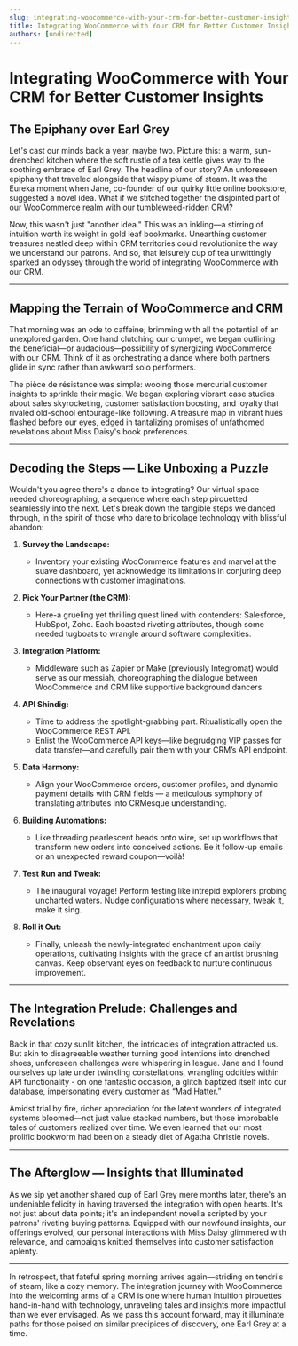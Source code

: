 ```yaml
---
slug: integrating-woocommerce-with-your-crm-for-better-customer-insights
title: Integrating WooCommerce with Your CRM for Better Customer Insights
authors: [undirected]
---
```



# Integrating WooCommerce with Your CRM for Better Customer Insights

## The Epiphany over Earl Grey 

Let's cast our minds back a year, maybe two. Picture this: a warm, sun-drenched kitchen where the soft rustle of a tea kettle gives way to the soothing embrace of Earl Grey. The headline of our story? An unforeseen epiphany that traveled alongside that wispy plume of steam. It was the Eureka moment when Jane, co-founder of our quirky little online bookstore, suggested a novel idea. What if we stitched together the disjointed part of our WooCommerce realm with our tumbleweed-ridden CRM? 

Now, this wasn't just "another idea." This was an inkling—a stirring of intuition worth its weight in gold leaf bookmarks. Unearthing customer treasures nestled deep within CRM territories could revolutionize the way we understand our patrons. And so, that leisurely cup of tea unwittingly sparked an odyssey through the world of integrating WooCommerce with our CRM.

---

## Mapping the Terrain of WooCommerce and CRM

That morning was an ode to caffeine; brimming with all the potential of an unexplored garden. One hand clutching our crumpet, we began outlining the beneficial—or audacious—possibility of synergizing WooCommerce with our CRM. Think of it as orchestrating a dance where both partners glide in sync rather than awkward solo performers.

The pièce de résistance was simple: wooing those mercurial customer insights to sprinkle their magic. We began exploring vibrant case studies about sales skyrocketing, customer satisfaction boosting, and loyalty that rivaled old-school entourage-like following. A treasure map in vibrant hues flashed before our eyes, edged in tantalizing promises of unfathomed revelations about Miss Daisy's book preferences.

---

## Decoding the Steps — Like Unboxing a Puzzle

Wouldn't you agree there's a dance to integrating? Our virtual space needed choreographing, a sequence where each step pirouetted seamlessly into the next. Let's break down the tangible steps we danced through, in the spirit of those who dare to bricolage technology with blissful abandon:

1. **Survey the Landscape:**
   - Inventory your existing WooCommerce features and marvel at the suave dashboard, yet acknowledge its limitations in conjuring deep connections with customer imaginations.

2. **Pick Your Partner (the CRM):**
   - Here-a grueling yet thrilling quest lined with contenders: Salesforce, HubSpot, Zoho. Each boasted riveting attributes, though some needed tugboats to wrangle around software complexities.

3. **Integration Platform:**
   - Middleware such as Zapier or Make (previously Integromat) would serve as our messiah, choreographing the dialogue between WooCommerce and CRM like supportive background dancers.

4. **API Shindig:**
   - Time to address the spotlight-grabbing part. Ritualistically open the WooCommerce REST API.
   - Enlist the WooCommerce API keys—like begrudging VIP passes for data transfer—and carefully pair them with your CRM’s API endpoint.

5. **Data Harmony:**
   - Align your WooCommerce orders, customer profiles, and dynamic payment details with CRM fields — a meticulous symphony of translating attributes into CRMesque understanding.

6. **Building Automations:**
   - Like threading pearlescent beads onto wire, set up workflows that transform new orders into conceived actions. Be it follow-up emails or an unexpected reward coupon—voilà!

7. **Test Run and Tweak:**
   - The inaugural voyage! Perform testing like intrepid explorers probing uncharted waters. Nudge configurations where necessary, tweak it, make it sing.

8. **Roll it Out:**
   - Finally, unleash the newly-integrated enchantment upon daily operations, cultivating insights with the grace of an artist brushing canvas. Keep observant eyes on feedback to nurture continuous improvement.

---

## The Integration Prelude: Challenges and Revelations

Back in that cozy sunlit kitchen, the intricacies of integration attracted us. But akin to disagreeable weather turning good intentions into drenched shoes, unforeseen challenges were whispering in league. Jane and I found ourselves up late under twinkling constellations, wrangling oddities within API functionality - on one fantastic occasion, a glitch baptized itself into our database, impersonating every customer as “Mad Hatter.”

Amidst trial by fire, richer appreciation for the latent wonders of integrated systems bloomed—not just value stacked numbers, but those improbable tales of customers realized over time. We even learned that our most prolific bookworm had been on a steady diet of Agatha Christie novels. 

---

## The Afterglow — Insights that Illuminated 

As we sip yet another shared cup of Earl Grey mere months later, there's an undeniable felicity in having traversed the integration with open hearts. It's not just about data points; it's an independent novella scripted by your patrons' riveting buying patterns. Equipped with our newfound insights, our offerings evolved, our personal interactions with Miss Daisy glimmered with relevance, and campaigns knitted themselves into customer satisfaction aplenty.

---

In retrospect, that fateful spring morning arrives again—striding on tendrils of steam, like a cozy memory. The integration journey with WooCommerce into the welcoming arms of a CRM is one where human intuition pirouettes hand-in-hand with technology, unraveling tales and insights more impactful than we ever envisaged. As we pass this account forward, may it illuminate paths for those poised on similar precipices of discovery, one Earl Grey at a time.